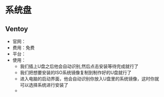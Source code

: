 # 系统盘
## Ventoy
- 官网：
- 费用：免费
- 平台：
- 使用：
    - 我们插上U盘之后他会自动识别,然后点击安装等待完成就行了
    - 我们把想要安装的ISO系统镜像复制到制作好的U盘就行了
    - 进入电脑的启动界面，他会自动识别你放入U盘里的系统镜像，这时你就可以选择系统进行安装了
    - 
